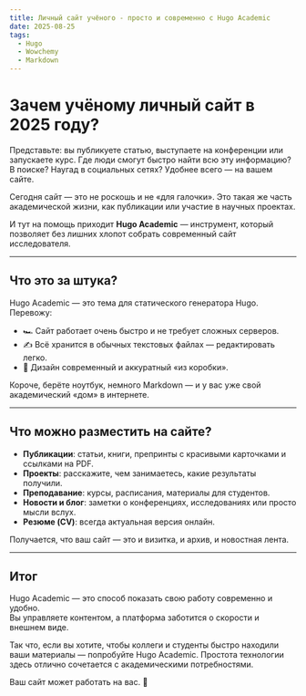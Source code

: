 ```yaml
---
title: Личный сайт учёного - просто и современно с Hugo Academic
date: 2025-08-25
tags:
  - Hugo
  - Wowchemy
  - Markdown
---
```


# Зачем учёному личный сайт в 2025 году?  

Представьте: вы публикуете статью, выступаете на конференции или запускаете курс. Где люди смогут быстро найти всю эту информацию? В поиске? Наугад в социальных сетях? Удобнее всего — на вашем сайте.  

Сегодня сайт — это не роскошь и не «для галочки». Это такая же часть академической жизни, как публикации или участие в научных проектах.  

И тут на помощь приходит **Hugo Academic** — инструмент, который позволяет без лишних хлопот собрать современный сайт исследователя.  

---

## Что это за штука?  

Hugo Academic — это тема для статического генератора Hugo. Перевожу:  

- 🏎 Сайт работает очень быстро и не требует сложных серверов.  
- ✍ Всё хранится в обычных текстовых файлах — редактировать легко.  
- 🎨 Дизайн современный и аккуратный «из коробки».  

Короче, берёте ноутбук, немного Markdown — и у вас уже свой академический «дом» в интернете.  

---

## Что можно разместить на сайте?  

- **Публикации**: статьи, книги, препринты с красивыми карточками и ссылками на PDF.  
- **Проекты**: расскажите, чем занимаетесь, какие результаты получили.  
- **Преподавание**: курсы, расписания, материалы для студентов.  
- **Новости и блог**: заметки о конференциях, исследованиях или просто мысли вслух.  
- **Резюме (CV)**: всегда актуальная версия онлайн.  

Получается, что ваш сайт — это и визитка, и архив, и новостная лента.  

---

## Итог  

Hugo Academic — это способ показать свою работу современно и удобно.  
Вы управляете контентом, а платформа заботится о скорости и внешнем виде.  

Так что, если вы хотите, чтобы коллеги и студенты быстро находили ваши материалы — попробуйте Hugo Academic. Простота технологии здесь отлично сочетается с академическими потребностями.  

Ваш сайт может работать на вас. 🚀  

